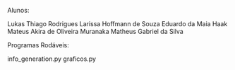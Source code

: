 Alunos:

Lukas Thiago Rodrigues
Larissa Hoffmann de Souza
Eduardo da Maia Haak 
Mateus Akira de Oliveira Muranaka
Matheus Gabriel da Silva


Programas Rodáveis:

info_generation.py
graficos.py
